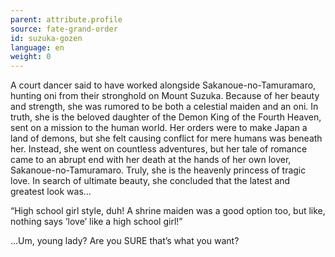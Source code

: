 ```yaml
---
parent: attribute.profile
source: fate-grand-order
id: suzuka-gozen
language: en
weight: 0
---
```


A court dancer said to have worked alongside Sakanoue-no-Tamuramaro, hunting oni from their stronghold on Mount Suzuka.
Because of her beauty and strength, she was rumored to be both a celestial maiden and an oni. In truth, she is the beloved daughter of the Demon King of the Fourth Heaven, sent on a mission to the human world.
Her orders were to make Japan a land of demons, but she felt causing conflict for mere humans was beneath her. Instead, she went on countless adventures, but her tale of romance came to an abrupt end with her death at the hands of her own lover, Sakanoue-no-Tamuramaro.
Truly, she is the heavenly princess of tragic love. In search of ultimate beauty, she concluded that the latest and greatest look was…

“High school girl style, duh!
A shrine maiden was a good option too, but like, nothing says ’love’ like a high school girl!”

…Um, young lady? Are you SURE that’s what you want?
